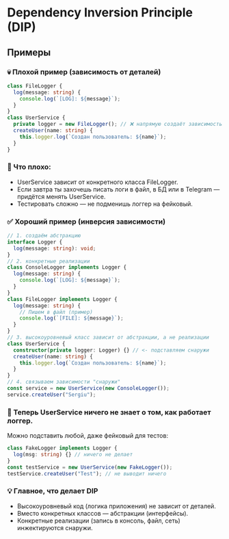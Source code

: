 # Dependency Inversion Principle (DIP)

## Примеры

### 💀 Плохой пример (зависимость от деталей)

```ts
class FileLogger {
  log(message: string) {
    console.log(`[LOG]: ${message}`);
  }
}
class UserService {
  private logger = new FileLogger(); // ❌ напрямую создаёт зависимость
  createUser(name: string) {
    this.logger.log(`Создан пользователь: ${name}`);
  }
}
```

### 🔻 Что плохо:

- UserService зависит от конкретного класса FileLogger.
- Если завтра ты захочешь писать логи в файл, в БД или в Telegram — придётся менять UserService.
- Тестировать сложно — не подменишь логгер на фейковый.

### ✅ Хороший пример (инверсия зависимости)

```ts
// 1. создаём абстракцию
interface Logger {
  log(message: string): void;
}
// 2. конкретные реализации
class ConsoleLogger implements Logger {
  log(message: string) {
    console.log(`[LOG]: ${message}`);
  }
}
class FileLogger implements Logger {
  log(message: string) {
    // Пишем в файл (пример)
    console.log(`[FILE]: ${message}`);
  }
}
// 3. высокоуровневый класс зависит от абстракции, а не реализации
class UserService {
  constructor(private logger: Logger) {} // <- подставляем снаружи
  createUser(name: string) {
    this.logger.log(`Создан пользователь: ${name}`);
  }
}
// 4. связываем зависимости "снаружи"
const service = new UserService(new ConsoleLogger());
service.createUser("Sergiu");
```

### 🔹 Теперь UserService ничего не знает о том, как работает логгер.

Можно подставить любой, даже фейковый для тестов:

```ts
class FakeLogger implements Logger {
  log(msg: string) {} // ничего не делает
}
const testService = new UserService(new FakeLogger());
testService.createUser("Test"); // не выводит ничего
```

### 💡 Главное, что делает DIP

- Высокоуровневый код (логика приложения) не зависит от деталей.
- Вместо конкретных классов — абстракции (интерфейсы).
- Конкретные реализации (запись в консоль, файл, сеть) инжектируются снаружи.
